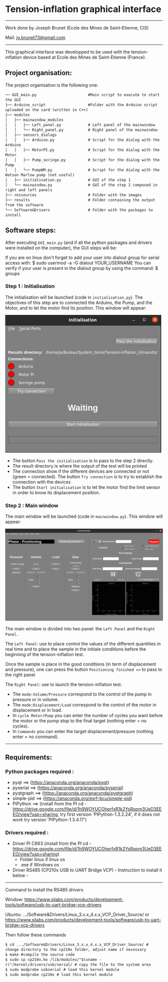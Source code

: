 # Tension-inflation graphical interface


---

Work done by Joseph Brunet (Ecole des Mines de Saint-Etienne, CIS)

Mail: jo.brunet73@gmail.com

***

This graphical interface was developped to be used with the tension-inflation device based at Ecole des Mines de Saint-Etienne (France).

## Project organisation:

The project organisation is the following one:

```
── GUI_main.py                       #Main script to execute to start the GUI
├── Arduino_script                   #Folder with the Arduino script uploaded on the card (written in C++)
├── modules
│   ├── mainwindow_modules
│   │   ├── Left_panel.py            # Left panel of the mainwindow
│   │   └── Right_panel.py           # Right panel of the mainwindow
│   ├── sensors_dialogs
│   │   ├── Arduino.py               # Script for the dialog with the Arduino
│   │   ├── MotorPI.py               # Script for the dialog with the Motor
│   │   ├── Pump_seringe.py          # Script for the dialog with the Pump
│   │   └── PumpWM.py                # Script for the dialog with the Watson Marlow pump (not useful)
│   ├── initialisation.py            # GUI of the step 1
│   └── mainwindow.py                # GUI of the step 2 composed in right and left panels
├── ressources                       # Folder with the images
├── results                          # Folder containing the output from the software
└── Software&Drivers                 # Folder with the packages to install
```

## Software steps:


After executing `GUI_main.py` (and if all the python packages and drivers were installed on the computer), the GUI steps will be:


If you are on linux don't forget to add your user into dialout group for serial access with:
$ sudo usermod -a -G dialout YOUR_USERNAME
You can verify if your user is present in the dialout group by using the command:
$ groups

### Step 1 : Initialisation


The initialisation will be launched (code in `initialisation.py`). The objectives of this step are to connected the Arduino, the Pump, and the Motor, and to let the motor find its position. This window will appear:

![Ini step](./ressources/Ini_step.png)



* The button `Pass the initialisation` is to pass to the step 2 directly.
* The result directory is where the output of the test will be printed
* The connection show if the different devices are connected or not (green = connected). The button `Try connection` is to try to establish the connection with the devices
* The button `Start initialisation` is to let the motor find the limit sensor in order to know its displacement position.



### Step 2 : Main window


The main window will be launched (code in `mainwindow.py`). This window will appear:

![Main step](./ressources/Main_step.png)

The main window is divided into two panel: the `Left Panel` and the `Right Panel`.

The `Left Panel`: use to place control the values of the different quantities in real time and to place the sample in the initiale conditions before the beginning of the tension-inflation test.

Once the sample is place in the good conditions (in term of displacement and pressure), one can press the button `Positioning finished =>` to pass to the right panel

The `Right Panel`: use to launch the tension-inflation test.
* The `mode:Volume/Pressure` correspond to the control of the pump in pressure or in volume.
* The `mode:Displacement/Load` correspond to the control of the motor in displacement or in load.
* In `cycle Motor/Pump` you can enter the number of cycles you want before the motor or the pump stop to the final target (nothing enter = no cycles).
* In `Commands` you can enter the target displacement/pressure (nothing enter = no command). 

---

## Requirements:

### Python packages required :

* pyqt                 ==>  (https://anaconda.org/anaconda/pyqt)
* pyserial             ==>  (https://anaconda.org/anaconda/pyserial)
* pyqtgraph            ==>  (https://anaconda.org/anaconda/pyqtgraph)
* simple-pid           ==>  (https://anaconda.org/esrf-bcu/simple-pid)
* PIPython             ==>  (install from the PI cd - https://drive.google.com/file/d/1h9WOYUCOherfxR1k2YsRopm3UeD3EEEO/view?usp=sharing, try first version 'PIPython-1.3.2.24', if it does not work try version 'PIPython-1.3.4.17')


### Drivers required :

* Driver PI C663 (install from the PI cd - https://drive.google.com/file/d/1h9WOYUCOherfxR1k2YsRopm3UeD3EEEO/view?usp=sharing)
	* Folder linux if linux os
	* .exe if Windows os
* Driver RS485 (CP210x USB to UART Bridge VCP) - Instruction to install it below -

---

Command to install the RS485 drivers

Window:
https://www.silabs.com/products/development-tools/software/usb-to-uart-bridge-vcp-drivers

Ubuntu:
.../Software&Drivers/Linux_3.x.x_4.x.x_VCP_Driver_Source/
or
https://www.silabs.com/products/development-tools/software/usb-to-uart-bridge-vcp-drivers

Then follow these commands
```
$ cd .../Software&Drivers/Linux_3.x.x_4.x.x_VCP_Driver_Source/ # change directory to the cp210x folder, adjust name if necessary
$ make #compile the source code
$ sudo cp cp210x.ko /lib/modules/"$(uname -r)"/kernel/drivers/usb/serial/ # copy the file to the system area
$ sudo modprobe usbserial # load this kernel module
$ sudo modprobe cp210x # load this kernel module
```
